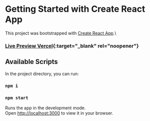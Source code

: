 # Getting Started with Create React App

This project was bootstrapped with [Create React App](https://github.com/facebook/create-react-app).\

### [Live Preview Vercel](https://humangillerden.vercel.app){:target="_blank" rel="noopener"}

## Available Scripts

In the project directory, you can run:

### `npm i`

### `npm start`

Runs the app in the development mode.\
Open [http://localhost:3000](http://localhost:3000) to view it in your browser.
